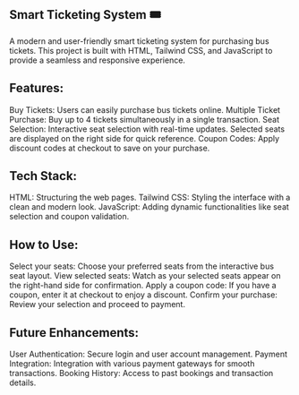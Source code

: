 ## Smart Ticketing System 🎟️
A modern and user-friendly smart ticketing system for purchasing bus tickets. This project is built with HTML, Tailwind CSS, and JavaScript to provide a seamless and responsive experience.

## Features:
Buy Tickets: Users can easily purchase bus tickets online.
Multiple Ticket Purchase: Buy up to 4 tickets simultaneously in a single transaction.
Seat Selection: Interactive seat selection with real-time updates. Selected seats are displayed on the right side for quick reference.
Coupon Codes: Apply discount codes at checkout to save on your purchase.
## Tech Stack:
HTML: Structuring the web pages.
Tailwind CSS: Styling the interface with a clean and modern look.
JavaScript: Adding dynamic functionalities like seat selection and coupon validation.

## How to Use:
Select your seats: Choose your preferred seats from the interactive bus seat layout.
View selected seats: Watch as your selected seats appear on the right-hand side for confirmation.
Apply a coupon code: If you have a coupon, enter it at checkout to enjoy a discount.
Confirm your purchase: Review your selection and proceed to payment.

## Future Enhancements:
User Authentication: Secure login and user account management.
Payment Integration: Integration with various payment gateways for smooth transactions.
Booking History: Access to past bookings and transaction details.
